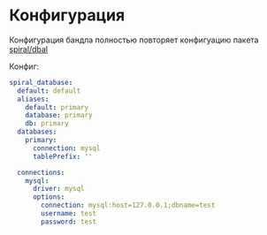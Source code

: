 # Конфигурация

Конфигурация бандла полностью повторяет конфигуацию пакета  [spiral/dbal](https://spiral.dev/docs/database-configuration)

Конфиг:

```yaml
spiral_database:
  default: default
  aliases:
    default: primary
    database: primary
    db: primary
  databases:
    primary:
      connection: mysql
      tablePrefix: ''

  connections:
    mysql:
      driver: mysql
      options:
        connection: mysql:host=127.0.0.1;dbname=test
        username: test
        password: test
```